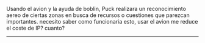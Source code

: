 Usando el avion y la ayuda de boblin, Puck realizara un reconocimiento aereo de ciertas zonas en busca de recursos o cuestiones que parezcan importantes.  necesito saber como funcionaria esto, usar el avion me reduce el coste de IP? cuanto?

---

